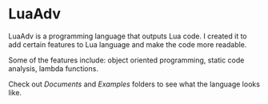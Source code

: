 LuaAdv
======

LuaAdv is a programming language that outputs Lua code. I created it to add certain features to Lua language and make the code more readable.

Some of the features include: object oriented programming, static code analysis, lambda functions.

Check out *Documents* and *Examples* folders to see what the language looks like.